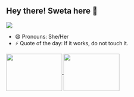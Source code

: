 ## Hey there! Sweta here :purple_heart:
![](https://komarev.com/ghpvc/?username=swetadash0610&color=blue&style=plastic)

- 😄 Pronouns: She/Her
- ⚡ Quote of the day: If it works, do not touch it.


<a href="https://github.com/anuraghazra/github-readme-stats">
  <img align="center" height="100" width="150" src="https://github-readme-stats.vercel.app/api?username=swetadash0610&count_private=true&show_icons=true&theme=react&hide=stars,issues" />
</a>
<a href="https://github.com/anuraghazra/github-readme-stats">
  <img align="center" height="100" width="150" src="https://github-readme-stats.vercel.app/api/top-langs/?username=swetadash0610&layout=compact&theme=react" />
</a>






